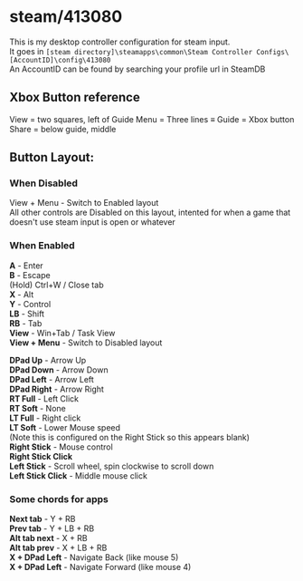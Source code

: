 # steam/413080
This is my desktop controller configuration for steam input.  
It goes in `[steam directory]\steamapps\common\Steam Controller Configs\[AccountID]\config\413080`  
An AccountID can be found by searching your profile url in SteamDB

## Xbox Button reference
View = two squares, left of Guide
Menu = Three lines ≡
Guide = Xbox button
Share = below guide, middle

## Button Layout:

### When Disabled
View + Menu - Switch to Enabled layout  
All other controls are Disabled on this layout, intented for when a game that doesn't use steam input is open or whatever  

### When Enabled
**A** - Enter  
**B** - Escape  
    (Hold) Ctrl+W / Close tab  
**X** - Alt  
**Y** - Control  
**LB** - Shift  
**RB** - Tab  
**View** - Win+Tab / Task View  
**View + Menu** - Switch to Disabled layout  
  
**DPad Up** - Arrow Up  
**DPad Down** - Arrow Down  
**DPad Left** - Arrow Left  
**DPad Right** - Arrow Right  
**RT Full** - Left Click  
**RT Soft** - None  
**LT Full** - Right click  
**LT Soft** - Lower Mouse speed  
    (Note this is configured on the Right Stick so this appears blank)  
**Right Stick** - Mouse control  
**Right Stick Click**  
**Left Stick** - Scroll wheel, spin clockwise to scroll down  
**Left Stick Click** - Middle mouse click  

### Some chords for apps
**Next tab** - Y + RB  
**Prev tab** - Y + LB + RB  
**Alt tab next** - X + RB  
**Alt tab prev** - X + LB + RB  
**X + DPad Left** - Navigate Back (like mouse 5)  
**X + DPad Left** - Navigate Forward (like mouse 4)  
